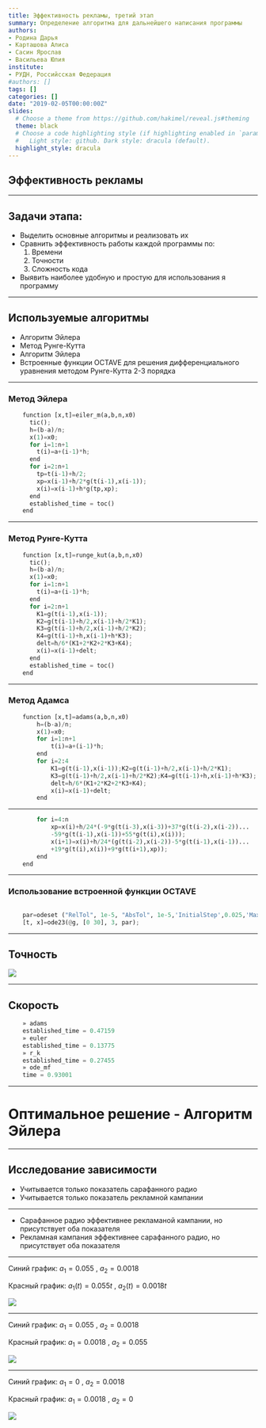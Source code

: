 ```yaml
---
title: Эффективность рекламы, третий этап
summary: Определение алгоритма для дальнейшего написания программы
authors:
- Родина Дарья
- Карташова Алиса
- Сасин Ярослав
- Васильева Юлия
institute:
- РУДН, Российсская Федерация
#authors: []
tags: []
categories: []
date: "2019-02-05T00:00:00Z"
slides:
  # Choose a theme from https://github.com/hakimel/reveal.js#theming
  theme: black
  # Choose a code highlighting style (if highlighting enabled in `params.toml`)
  #   Light style: github. Dark style: dracula (default).
  highlight_style: dracula
---
```


## Эффективность рекламы

---

## Задачи этапа:

- Выделить основные алгоритмы и реализовать их
- Сравнить эффективность работы каждой программы по:
	1. Времени
	2. Точности
	3. Сложность кода
- Выявить наиболее удобную и простую для использования я программу

---

## Используемые алгоритмы

- Алгоритм Эйлера
- Метод Рунге-Кутта 
- Алгоритм Эйлера
- Встроенные функции OCTAVE  для решения дифференциального уравнения методом Рунге-Кутта 2-3 порядка

---

### Метод Эйлера

```python	
	function [x,t]=eiler_m(a,b,n,x0) 
	  tic(); 
	  h=(b-a)/n;
	  x(1)=x0;
	  for i=1:n+1
	    t(i)=a+(i-1)*h;
	  end
	  for i=2:n+1
	    tp=t(i-1)+h/2;
	    xp=x(i-1)+h/2*g(t(i-1),x(i-1));
	    x(i)=x(i-1)+h*g(tp,xp);
	  end
	  established_time = toc()
	end
```

---

### Метод Рунге-Кутта

```python	
	function [x,t]=runge_kut(a,b,n,x0)
	  tic();
	  h=(b-a)/n;
	  x(1)=x0;
	  for i=1:n+1
	    t(i)=a+(i-1)*h;
	  end
	  for i=2:n+1
	    K1=g(t(i-1),x(i-1));
	    K2=g(t(i-1)+h/2,x(i-1)+h/2*K1);
	    K3=g(t(i-1)+h/2,x(i-1)+h/2*K2);
	    K4=g(t(i-1)+h,x(i-1)+h*K3);
	    delt=h/6*(K1+2*K2+2*K3+K4);
	    x(i)=x(i-1)+delt;
	  end
	  established_time = toc()
	end
```

---

### Метод Адамса

```python	
	function [x,t]=adams(a,b,n,x0)
		h=(b-a)/n;
		x(1)=x0;
		for i=1:n+1
			t(i)=a+(i-1)*h;
		end
		for i=2:4
			K1=g(t(i-1),x(i-1));K2=g(t(i-1)+h/2,x(i-1)+h/2*K1);
			K3=g(t(i-1)+h/2,x(i-1)+h/2*K2);K4=g(t(i-1)+h,x(i-1)+h*K3);
			delt=h/6*(K1+2*K2+2*K3+K4);
			x(i)=x(i-1)+delt;
		end
```

---

```python
		for i=4:n
			xp=x(i)+h/24*(-9*g(t(i-3),x(i-3))+37*g(t(i-2),x(i-2))...
			-59*g(t(i-1),x(i-1))+55*g(t(i),x(i)));
			x(i+1)=x(i)+h/24*(g(t(i-2),x(i-2))-5*g(t(i-1),x(i-1))...
			+19*g(t(i),x(i))+9*g(t(i+1),xp));
		end 
	end
```

---

### Использование встроенной функции OCTAVE

```python

	par=odeset ("RelTol", 1e-5, "AbsTol", 1e-5,'InitialStep',0.025,'MaxStep',0.1);
	[t, x]=ode23(@g, [0 30], 3, par);
```

---

## Точность

![](3.png)

---

## Скорость

```python
	» adams
	established_time = 0.47159
	» euler
	established_time = 0.13775
	» r_k
	established_time = 0.27455
	» ode_mf
	time = 0.93001
```

---

# Оптимальное решение - Алгоритм Эйлера

---

## Исследование зависимости

- Учитывается только показатель сарафанного радио
- Учитывается только показатель рекламной кампании

---

- Сарафанное радио эффективнее рекламаной кампании, но присутствует оба показателя
- Рекламная кампания эффективнее сарафанного радио, но присутствует оба показателя

---

Синий график: $a_1 = 0.055$ ,  $a_2 = 0.0018$

Красный график: $a_1(t) = 0.055t$ , $a_2(t) = 0.0018t$

![](4.png)

---
				
Синий график: $a_1 = 0.055$ ,  $a_2 = 0.0018$
				
Красный график: $a_1 = 0.0018$ , $a_2 = 0.055$
					
![](5.png)

---

Синий график: $a_1 = 0$ ,  $a_2 = 0.0018$

Красный график: $a_1 = 0.0018$ , $a_2 = 0$

![](6.png)

